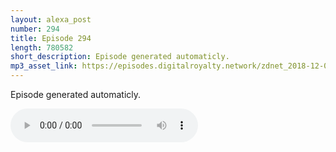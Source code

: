 ```yaml
---
layout: alexa_post
number: 294
title: Episode 294
length: 780582
short_description: Episode generated automaticly.
mp3_asset_link: https://episodes.digitalroyalty.network/zdnet_2018-12-05_01-00-08.mp3
---
```


Episode generated automaticly.

<audio controls>
    <source src="{{ page.mp3_asset_link }}" type="audio/mpeg">
</audio>